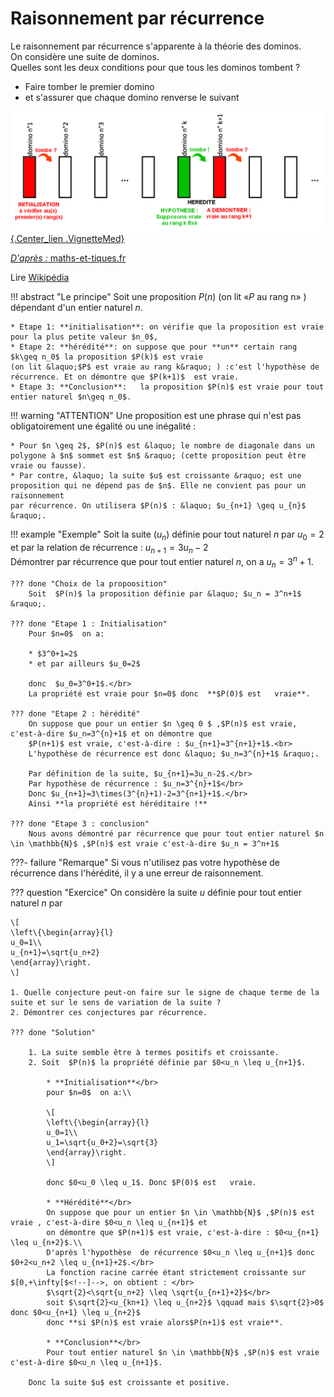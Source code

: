 # Raisonnement par récurrence

Le raisonnement par récurrence s'apparente à la théorie des dominos.</br>
On considère une suite de dominos.</br>
Quelles sont les deux conditions pour que tous les dominos tombent ?

* Faire tomber le premier domino 
* et s'assurer que chaque domino renverse le suivant 

[![Suite récurrente dans un plan](../Image/Domino2.png){.Center_lien .VignetteMed}](../Image/Domino2.png)
<div class="Source"> <a href="https://www.maths-et-tiques.fr/"><i>D'après  :</i> maths-et-tiques.fr</a></div>

Lire [Wikipédia](https://fr.wikipedia.org/wiki/Raisonnement_par_r%C3%A9currence)

!!! abstract "Le principe"
	Soit une proposition $P(n)$ (on lit &laquo;$P$ au rang n&raquo; ) dépendant d'un entier naturel $n$. 

	* Etape 1: **initialisation**: on vérifie que la proposition est vraie pour la plus petite valeur $n_0$,
    * Etape 2: **hérédité**: on suppose que pour **un** certain rang $k\geq n_0$ la proposition $P(k)$ est vraie 
	(on lit &laquo;$P$ est vraie au rang k&raquo; ) :c'est l'hypothèse de récurrence. Et on démontre que $P(k+1)$  est vraie.
	* Etape 3: **Conclusion**:   la proposition $P(n)$ est vraie pour tout entier naturel $n\geq n_0$.

!!! warning "ATTENTION"
	Une proposition est une phrase qui n'est pas obligatoirement une égalité ou une inégalité :
	
	* Pour $n \geq 2$, $P(n)$ est &laquo; le nombre de diagonale dans un polygone à $n$ sommet est $n$ &raquo; (cette proposition peut être vraie ou fausse).
	* Par contre, &laquo; la suite $u$ est croissante &raquo; est une proposition qui ne dépend pas de $n$. Elle ne convient pas pour un raisonnement 
	par récurrence. On utilisera $P(n)$ : &laquo; $u_{n+1} \geq u_{n}$ &raquo;.

!!! example "Exemple"
	Soit la suite ($u_n$) définie pour tout naturel $n$  par $u_0=2$ et par la relation de récurrence :  $u_{n+1}=3 u_n - 2$</br>
	Démontrer par récurrence que pour tout entier naturel $n$, on a  $u_n = 3^n+1$.
	
	??? done "Choix de la propoosition"
		Soit  $P(n)$ la proposition définie par &laquo; $u_n = 3^n+1$ &raquo;.
	
	??? done "Etape 1 : Initialisation"
		Pour $n=0$  on a:
		
		* $3^0+1=2$
		* et par ailleurs $u_0=2$

		donc  $u_0=3^0+1$.</br>
		La propriété est vraie pour $n=0$ donc  **$P(0)$ est   vraie**.

	??? done "Etape 2 : hérédité"
		On suppose que pour un entier $n \geq 0 $ ,$P(n)$ est vraie, c'est-à-dire $u_n=3^{n}+1$ et on démontre que 
		$P(n+1)$ est vraie, c'est-à-dire : $u_{n+1}=3^{n+1}+1$.<br>
		L'hypothèse de récurrence est donc &laquo; $u_n=3^{n}+1$ &raquo;.
		
		Par définition de la suite, $u_{n+1}=3u_n-2$.</br>
		Par hypothèse de récurrence : $u_n=3^{n}+1$</br>
		Donc $u_{n+1}=3\times(3^{n}+1)-2=3^{n+1}+1$.</br>
		Ainsi **la propriété est héréditaire !**
	
	??? done "Etape 3 : conclusion"
		Nous avons démontré par récurrence que pour tout entier naturel $n \in \mathbb{N}$ ,$P(n)$ est vraie c'est-à-dire $u_n = 3^n+1$

???- failure "Remarque"
	Si vous n'utilisez pas votre hypothèse de récurrence dans l'hérédité, il y a une erreur de raisonnement.

??? question "Exercice"
	On considère la suite $u$ définie pour tout entier naturel $n$ par 
	
	\[
	\left\{\begin{array}{l}
	u_0=1\\
	u_{n+1}=\sqrt{u_n+2}
	\end{array}\right.
	\]
	
	1. Quelle conjecture peut-on faire sur le signe de chaque terme de la suite et sur le sens de variation de la suite ?
	2. Démontrer ces conjectures par récurrence.
	
	??? done "Solution"	

		1. La suite semble être à termes positifs et croissante.
		2. Soit  $P(n)$ la propriété définie par $0<u_n \leq u_{n+1}$.
		
			* **Initialisation**</br>
			pour $n=0$  on a:\\
			
			\[
			\left\{\begin{array}{l}
			u_0=1\\
			u_1=\sqrt{u_0+2}=\sqrt{3}       
			\end{array}\right.
			\]
			
			donc $0<u_0 \leq u_1$. Donc $P(0)$ est   vraie.
			
			* **Hérédité**</br>
			On suppose que pour un entier $n \in \mathbb{N}$ ,$P(n)$ est vraie , c'est-à-dire $0<u_n \leq u_{n+1}$ et 
			on démontre que $P(n+1)$ est vraie, c'est-à-dire : $0<u_{n+1} \leq u_{n+2}$.\\		
			D'après l'hypothèse  de récurrence $0<u_n \leq u_{n+1}$ donc $0+2<u_n+2 \leq u_{n+1}+2$.</br>
			La fonction racine carrée étant strictement croissante sur $[0,+\infty[$<!--]-->, on obtient : </br>
			$\sqrt{2}<\sqrt{u_n+2} \leq \sqrt{u_{n+1}+2}$</br>
			soit $\sqrt{2}<u_{kn+1} \leq u_{n+2}$ \qquad mais $\sqrt{2}>0$ donc $0<u_{n+1} \leq u_{n+2}$
			donc **si $P(n)$ est vraie alors$P(n+1)$ est vraie**.
			
			* **Conclusion**</br>
			Pour tout entier naturel $n \in \mathbb{N}$ ,$P(n)$ est vraie c'est-à-dire $0<u_n \leq u_{n+1}$.
		
		Donc la suite $u$ est croissante et positive.
	
	
	
	
	
	
	
	
